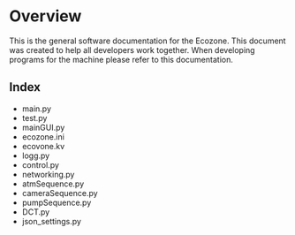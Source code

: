 # Overview
This is the general software documentation for the Ecozone. This document was created to help all developers work together. When developing programs for the machine please refer to this documentation.

## Index
- main.py
- test.py
- mainGUI.py
- ecozone.ini
- ecovone.kv
- logg.py
- control.py
- networking.py
- atmSequence.py
- cameraSequence.py
- pumpSequence.py
- DCT.py
- json_settings.py

